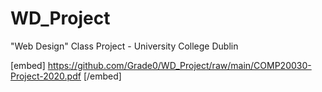 # WD_Project
"Web Design" Class Project - University College Dublin

[embed] https://github.com/Grade0/WD_Project/raw/main/COMP20030-Project-2020.pdf [/embed]
